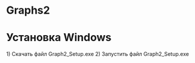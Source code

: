 # Graphs2
<h1>Установка Windows</h1>
1) Скачать файл Graph2_Setup.exe
2) Запустить файл Graph2_Setup.exe
